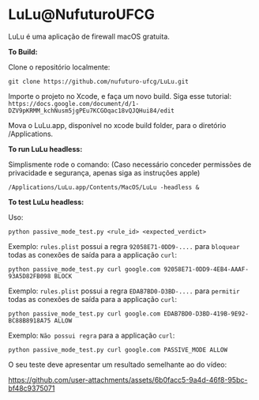 # LuLu@NufuturoUFCG

LuLu é uma aplicação de firewall macOS gratuita.

**To Build:** 

Clone o repositório localmente:

    git clone https://github.com/nufuturo-ufcg/LuLu.git

Importe o projeto no Xcode, e faça um novo build. Siga esse tutorial: `https://docs.google.com/document/d/1-DZV9pKRMM_kchNusm5jgPEu7KCGOqac18vQJQHui84/edit`  

Mova o LuLu.app, disponível no xcode build folder, para o diretório /Applications.

**To run LuLu headless:** 

Simplismente rode o comando:
(Caso necessário conceder permissões de privacidade e segurança, apenas siga as instruções apple)

    /Applications/LuLu.app/Contents/MacOS/LuLu -headless &

**To test LuLu headless:** 

Uso: 

	python passive_mode_test.py <rule_id> <expected_verdict>

Exemplo: `rules.plist` possui a regra `92058E71-0DD9-....` para `bloquear` todas as conexões de saída para a applicação `curl`:
	
	python passive_mode_test.py curl google.com 92058E71-0DD9-4EB4-AAAF-93A5D82FB098 BLOCK

Exemplo: `rules.plist` possui a regra `EDAB7BD0-D3BD-....` para `permitir` todas as conexões de saída para a applicação `curl`:
	
	python passive_mode_test.py curl google.com EDAB7BD0-D3BD-419B-9E92-BC88B8918A75 ALLOW

Exemplo: `Não possui regra` para a applicação `curl`:
	
	python passive_mode_test.py curl google.com PASSIVE_MODE ALLOW

O seu teste deve apresentar um resultado semelhante ao do vídeo:

https://github.com/user-attachments/assets/6b0facc5-9a4d-46f8-95bc-bf48c9375071

 



